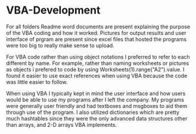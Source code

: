 # VBA-Development

For all folders Readme word documents are present explaining the purpose of the VBA coding and how it worked.
Pictures for output results and user interface of prgram are present since excel files that hosted the programs
were too big to really make sense to upload.

For VBA code rather than using object notations I preferred to refer to each different by name. For example, rather than naming worksheets or pictures as objects i prefered to code by using Worksheets(1).range("A2").value. I found it easier to use exact references when using VBA because the code was little easier to follow.

When using VBA I typically kept in mind the user interface and how users would be able to use my programs after I left the company. My programs were generally user friendly and had textboxes and msgboxes to aid them through use of the program. I also utilized dictionaries which are pretty much hashtables since they were the only advanced data structures other than arrays, and 2-D arrays VBA implements.

